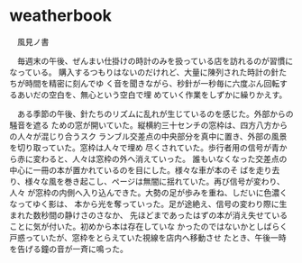 # weatherbook

　風見ノ書

　毎週末の午後、ぜんまい仕掛けの時計のみを扱っている店を訪れるのが習慣になっている。
購入するつもりはないのだけれど、大量に陳列された時計の針たちが時間を精密に刻んでゆ
く音を聞きながら、秒針が一秒毎に六度ぶん回転するあいだの空白を、無心という空白で埋
めていく作業をしずかに繰りかえす。

　ある季節の午後、針たちのリズムに乱れが生じているのを感じた。外部からの騒音を遮る
ための窓が開いていた。縦横約三十センチの窓枠は、四方八方からの人々が混じり合うスク
ランブル交差点の中央部分を真中に置き、外部の風景を切り取っていた。窓枠は人々で埋め
尽くされていた。歩行者用の信号が青から赤に変わると、人々は窓枠の外へ消えていった。
誰もいなくなった交差点の中心に一冊の本が置かれているのを目にした。様々な車が本のそ
ばを走り去り、様々な風を巻き起こし、ページは無闇に揺れていた。再び信号が変わり、人々
が窓枠の内側へ入り込んできた。大勢の足が歩みを重ね、しだいに色濃くなってゆく影は、
本から光を奪っていった。足が途絶え、信号の変わり際に生まれた数秒間の静けさのさなか、
先ほどまであったはずの本が消え失せていることに気が付いた。初めから本は存在していな
かったのではないかとしばらく戸惑っていたが、窓枠をとらえていた視線を店内へ移動させ
たとき、午後一時を告げる鐘の音が一斉に鳴った。
